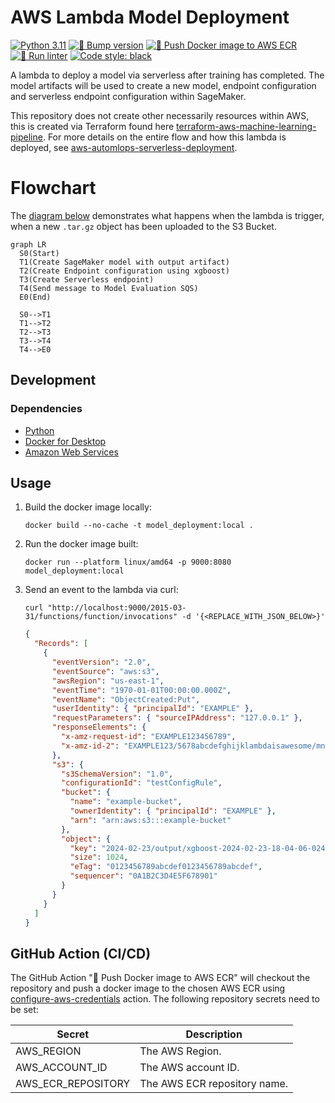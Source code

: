# AWS Lambda Model Deployment

[![Python 3.11](https://img.shields.io/badge/python-3.11-blue.svg)](https://www.python.org/downloads/release/python-3110/)
[![🚧 Bump version](https://github.com/kwame-mintah/aws-lambda-model-deployment/actions/workflows/bump-repository-version.yml/badge.svg)](https://github.com/kwame-mintah/aws-lambda-model-deployment/actions/workflows/bump-repository-version.yml)
[![🚀 Push Docker image to AWS ECR](https://github.com/kwame-mintah/aws-lambda-model-deployment/actions/workflows/push-docker-image-to-aws-ecr.yml/badge.svg)](https://github.com/kwame-mintah/aws-lambda-model-deployment/actions/workflows/push-docker-image-to-aws-ecr.yml)
[![🧹 Run linter](https://github.com/kwame-mintah/aws-lambda-model-deployment/actions/workflows/run-python-linter.yml/badge.svg)](https://github.com/kwame-mintah/aws-lambda-model-deployment/actions/workflows/run-python-linter.yml)
<a href="https://github.com/psf/black"><img alt="Code style: black" src="https://img.shields.io/badge/code%20style-black-000000.svg"></a>

A lambda to deploy a model via serverless after training has completed. The model artifacts will be used to create a new model,
endpoint configuration and serverless endpoint configuration within SageMaker.

This repository does not create other necessarily resources within AWS, this is created via Terraform found here [terraform-aws-machine-learning-pipeline](https://github.com/kwame-mintah/terraform-aws-machine-learning-pipeline).
For more details on the entire flow and how this lambda is deployed, see [aws-automlops-serverless-deployment](https://github.com/kwame-mintah/aws-automlops-serverless-deployment).

# Flowchart

The [diagram below](https://mermaid.js.org/syntax/flowchart.html#flowcharts-basic-syntax) demonstrates what happens when the lambda is trigger, when a new `.tar.gz` object has been uploaded to the S3 Bucket.

```mermaid
graph LR
  S0(Start)
  T1(Create SageMaker model with output artifact)
  T2(Create Endpoint configuration using xgboost)
  T3(Create Serverless endpoint)
  T4(Send message to Model Evaluation SQS)
  E0(End)

  S0-->T1
  T1-->T2
  T2-->T3
  T3-->T4
  T4-->E0
```

## Development

### Dependencies

- [Python](https://www.python.org/downloads/release/python-3110/)
- [Docker for Desktop](https://www.docker.com/products/docker-desktop/)
- [Amazon Web Services](https://aws.amazon.com/?nc2=h_lg)

## Usage

1. Build the docker image locally:

   ```commandline
   docker build --no-cache -t model_deployment:local .
   ```

2. Run the docker image built:

   ```commandline
   docker run --platform linux/amd64 -p 9000:8080 model_deployment:local
   ```

3. Send an event to the lambda via curl:
   ```commandline
   curl "http://localhost:9000/2015-03-31/functions/function/invocations" -d '{<REPLACE_WITH_JSON_BELOW>}'
   ```
   ```json
   {
     "Records": [
       {
         "eventVersion": "2.0",
         "eventSource": "aws:s3",
         "awsRegion": "us-east-1",
         "eventTime": "1970-01-01T00:00:00.000Z",
         "eventName": "ObjectCreated:Put",
         "userIdentity": { "principalId": "EXAMPLE" },
         "requestParameters": { "sourceIPAddress": "127.0.0.1" },
         "responseElements": {
           "x-amz-request-id": "EXAMPLE123456789",
           "x-amz-id-2": "EXAMPLE123/5678abcdefghijklambdaisawesome/mnopqrstuvwxyzABCDEFGH"
         },
         "s3": {
           "s3SchemaVersion": "1.0",
           "configurationId": "testConfigRule",
           "bucket": {
             "name": "example-bucket",
             "ownerIdentity": { "principalId": "EXAMPLE" },
             "arn": "arn:aws:s3:::example-bucket"
           },
           "object": {
             "key": "2024-02-23/output/xgboost-2024-02-23-18-04-06-024/output/model.tar.gz",
             "size": 1024,
             "eTag": "0123456789abcdef0123456789abcdef",
             "sequencer": "0A1B2C3D4E5F678901"
           }
         }
       }
     ]
   }
   ```

## GitHub Action (CI/CD)

The GitHub Action "🚀 Push Docker image to AWS ECR" will checkout the repository and push a docker image to the chosen AWS ECR using
[configure-aws-credentials](https://github.com/aws-actions/configure-aws-credentials/tree/v4.0.1/) action. The following repository secrets need to be set:

| Secret             | Description                  |
| ------------------ | ---------------------------- |
| AWS_REGION         | The AWS Region.              |
| AWS_ACCOUNT_ID     | The AWS account ID.          |
| AWS_ECR_REPOSITORY | The AWS ECR repository name. |

